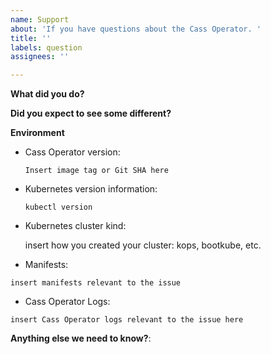```yaml
---
name: Support
about: 'If you have questions about the Cass Operator. '
title: ''
labels: question
assignees: ''

---
```


<!--

Feel free to ask questions on Discord at https://discord.com/invite/y4s64xC9 or in the forum at https://forum.k8ssandra.io/. 
-->

**What did you do?**

**Did you expect to see some different?**

**Environment**

* Cass Operator version:

    `Insert image tag or Git SHA here`
    <!-- Try: kubectl describe deployment cass-operator -->
    <!-- Note: please provide operator version and not a helm chart version -->

* Kubernetes version information:

    `kubectl version`
    <!-- Replace the command with its output above -->

* Kubernetes cluster kind:

    insert how you created your cluster: kops, bootkube, etc.

* Manifests:

```
insert manifests relevant to the issue
```

* Cass Operator Logs:

```
insert Cass Operator logs relevant to the issue here
```

**Anything else we need to know?**:
